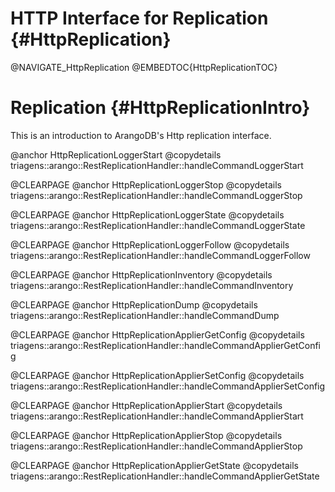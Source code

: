 HTTP Interface for Replication {#HttpReplication}
=================================================

@NAVIGATE_HttpReplication
@EMBEDTOC{HttpReplicationTOC}

Replication {#HttpReplicationIntro}
===================================

This is an introduction to ArangoDB's Http replication interface.

@anchor HttpReplicationLoggerStart
@copydetails triagens::arango::RestReplicationHandler::handleCommandLoggerStart

@CLEARPAGE
@anchor HttpReplicationLoggerStop
@copydetails triagens::arango::RestReplicationHandler::handleCommandLoggerStop

@CLEARPAGE
@anchor HttpReplicationLoggerState
@copydetails triagens::arango::RestReplicationHandler::handleCommandLoggerState

@CLEARPAGE
@anchor HttpReplicationLoggerFollow
@copydetails triagens::arango::RestReplicationHandler::handleCommandLoggerFollow

@CLEARPAGE
@anchor HttpReplicationInventory
@copydetails triagens::arango::RestReplicationHandler::handleCommandInventory

@CLEARPAGE
@anchor HttpReplicationDump
@copydetails triagens::arango::RestReplicationHandler::handleCommandDump

@CLEARPAGE
@anchor HttpReplicationApplierGetConfig
@copydetails triagens::arango::RestReplicationHandler::handleCommandApplierGetConfig

@CLEARPAGE
@anchor HttpReplicationApplierSetConfig
@copydetails triagens::arango::RestReplicationHandler::handleCommandApplierSetConfig

@CLEARPAGE
@anchor HttpReplicationApplierStart
@copydetails triagens::arango::RestReplicationHandler::handleCommandApplierStart

@CLEARPAGE
@anchor HttpReplicationApplierStop
@copydetails triagens::arango::RestReplicationHandler::handleCommandApplierStop

@CLEARPAGE
@anchor HttpReplicationApplierGetState
@copydetails triagens::arango::RestReplicationHandler::handleCommandApplierGetState
